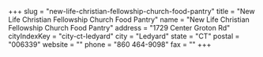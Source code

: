 +++
slug = "new-life-christian-fellowship-church-food-pantry"
title = "New Life Christian Fellowship Church Food Pantry"
name = "New Life Christian Fellowship Church Food Pantry"
address = "1729 Center Groton Rd"
cityIndexKey = "city-ct-ledyard"
city = "Ledyard"
state = "CT"
postal = "006339"
website = ""
phone = "860 464-9098"
fax = ""
+++
